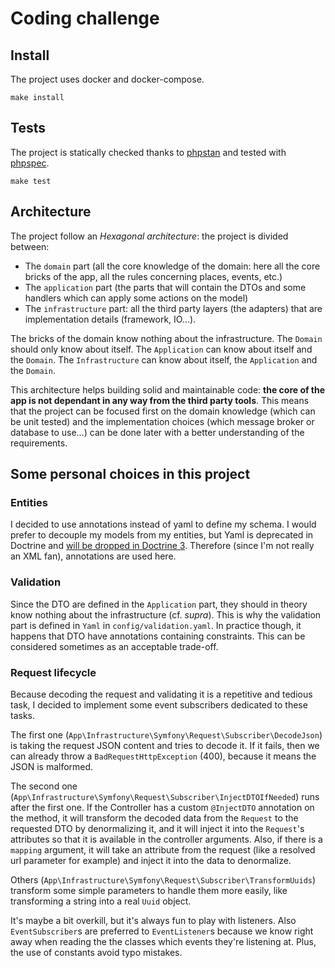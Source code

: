 # Coding challenge

## Install

The project uses docker and docker-compose.

`make install`

## Tests

The project is statically checked thanks to [phpstan](https://github.com/phpstan/phpstan) and tested with [phpspec](https://github.com/phpspec/phpspec).

`make test`

## Architecture

The project follow an _Hexagonal architecture_: the project is divided between:

- The `domain` part (all the core knowledge of the domain: here all the core bricks of the app, all the rules concerning places, events, etc.)
- The `application` part (the parts that will contain the DTOs and some handlers which can apply some actions on the model)
- The `infrastructure` part: all the third party layers (the adapters) that are implementation details (framework, IO…).

The bricks of the domain know nothing about the infrastructure. The `Domain` should only know about itself. The `Application` can know about itself and the `Domain`. The `Infrastructure` can know about itself, the `Application` and the `Domain`.

This architecture helps building solid and maintainable code: **the core of the app is not dependant in any way from the third party tools**. This means that the project can be focused first on the domain knowledge (which can be unit tested) and the implementation choices (which message broker or database to use…) can be done later with a better understanding of the requirements.

## Some personal choices in this project

### Entities

I decided to use annotations instead of yaml to define my schema. I would prefer to decouple my models from my entities, but Yaml is deprecated in Doctrine and [will be dropped in Doctrine 3](https://www.doctrine-project.org/projects/doctrine-orm/en/2.6/reference/yaml-mapping.html). Therefore (since I'm not really an XML fan), annotations are used here.

### Validation

Since the DTO are defined in the `Application` part, they should in theory know nothing about the infrastructure (cf. _supra_). This is why the validation part is defined in `Yaml` in `config/validation.yaml`.
In practice though, it happens that DTO have annotations containing constraints. This can be considered sometimes as an acceptable trade-off.

### Request lifecycle

Because decoding the request and validating it is a repetitive and tedious task, I decided to implement some event subscribers dedicated to these tasks.

The first one (`App\Infrastructure\Symfony\Request\Subscriber\DecodeJson`) is taking the request JSON content and tries to decode it. If it fails, then we can already throw a `BadRequestHttpException` (400), because it means the JSON is malformed.

The second one (`App\Infrastructure\Symfony\Request\Subscriber\InjectDTOIfNeeded`) runs after the first one. If the Controller has a custom `@InjectDTO` annotation on the method, it will transform the decoded data from the `Request` to the requested DTO by denormalizing it, and it will inject it into the `Request`'s attributes so that it is available in the controller arguments.
Also, if there is a `mapping` argument, it will take an attribute from the request (like a resolved url parameter for example) and inject it into the data to denormalize.

Others (`App\Infrastructure\Symfony\Request\Subscriber\TransformUuids`) transform some simple parameters to handle them more easily, like transforming a string into a real `Uuid` object.

It's maybe a bit overkill, but it's always fun to play with listeners.
Also `EventSubscriber`s are preferred to `EventListener`s because we know right away when reading the the classes which events they're listening at. Plus, the use of constants avoid typo mistakes.
